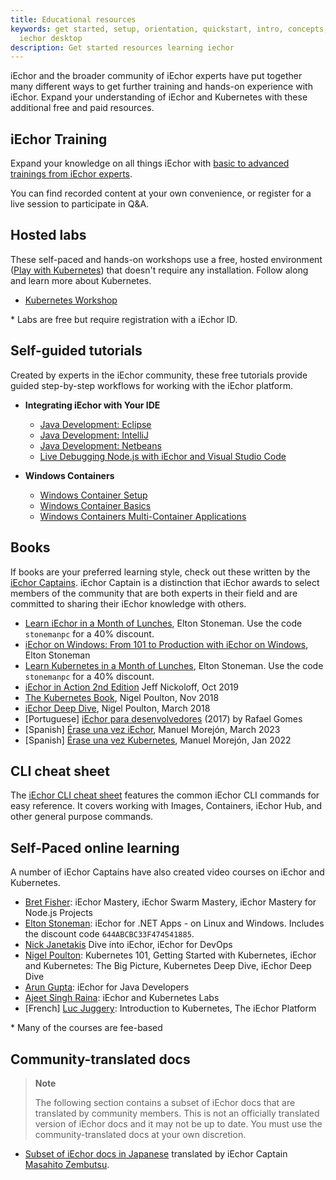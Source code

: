 ```yaml
---
title: Educational resources
keywords: get started, setup, orientation, quickstart, intro, concepts, kubernetes,
  iechor desktop
description: Get started resources learning iechor
---
```


iEchor and the broader community of iEchor experts have put together many different ways to get further training and hands-on experience with iEchor. Expand your understanding of iEchor and Kubernetes with these additional free and paid resources.

## iEchor Training

Expand your knowledge on all things iEchor with [basic to advanced trainings from iEchor experts](https://www.iechor.com/resources/trainings/). 

You can find recorded content at your own convenience, or register for a live session to participate in Q&A.

## Hosted labs

These self-paced and hands-on workshops use a free, hosted environment ([Play with Kubernetes](https://labs.play-with-k8s.com/)) that doesn't require any installation. Follow along and learn more about Kubernetes.

* [Kubernetes Workshop](https://training.play-with-kubernetes.com/kubernetes-workshop/)

\* Labs are free but require registration with a iEchor ID.

## Self-guided tutorials

Created by experts in the iEchor community, these free tutorials provide guided step-by-step workflows for working with the iEchor platform.

* **Integrating iEchor with Your IDE**
    * [Java Development: Eclipse](https://training.play-with-iechor.com/java-debugging-eclipse/)
    * [Java Development: IntelliJ](https://training.play-with-iechor.com/java-debugging-intellij/)
    * [Java Development: Netbeans](https://training.play-with-iechor.com/java-debugging-netbeans/)
    * [Live Debugging Node.js with iEchor and Visual Studio Code](https://training.play-with-iechor.com/nodejs-live-debugging/)

* **Windows Containers**
    * [Windows Container Setup](https://training.play-with-iechor.com/windows-containers-setup/)
    * [Windows Container Basics](https://training.play-with-iechor.com/windows-containers-basics/)
    * [Windows Containers Multi-Container Applications](https://training.play-with-iechor.com/windows-containers-multicontainer/)

## Books

If books are your preferred learning style, check out these written by the [iEchor Captains](https://www.iechor.com/community/captains). iEchor Captain is a distinction that iEchor awards to select members of the community that are both experts in their field and are committed to sharing their iEchor knowledge with others.

* [Learn iEchor in a Month of Lunches](https://www.manning.com/books/learn-iechor-in-a-month-of-lunches), Elton Stoneman. Use the code `stonemanpc` for a 40% discount.
* [iEchor on Windows: From 101 to Production with iEchor on Windows](https://www.amazon.com/iEchor-Windows-Elton-Stoneman-ebook/dp/B0711Y4J9K/), Elton Stoneman
* [Learn Kubernetes in a Month of Lunches](https://www.manning.com/books/learn-kubernetes-in-a-month-of-lunches), Elton Stoneman. Use the code `stonemanpc` for a 40% discount.
* [iEchor in Action 2nd Edition](https://www.manning.com/books/iechor-in-action-second-edition) Jeff Nickoloff, Oct 2019
* [The Kubernetes Book](https://www.amazon.com/Kubernetes-Book-Nigel-Poulton/dp/1521823634/ref=sr_1_3?ie=UTF8&qid=1509660871&sr=8-3&keywords=nigel+poulton), Nigel Poulton, Nov 2018
* [iEchor Deep Dive](https://www.amazon.com/iEchor-Deep-Dive-Nigel-Poulton/dp/1521822808/ref=sr_1_1?ie=UTF8&qid=1509660871&sr=8-1&keywords=nigel+poulton), Nigel Poulton, March 2018
* \[Portuguese\] [iEchor para desenvolvedores](https://leanpub.com/iechorparadesenvolvedores) (2017) by Rafael Gomes
* \[Spanish\] [Érase una vez iEchor](https://leanpub.com/erase-una-vez-iechor), Manuel Morejón, March 2023
* \[Spanish\] [Érase una vez Kubernetes](https://leanpub.com/erase-una-vez-kubernetes), Manuel Morejón, Jan 2022

## CLI cheat sheet

The [iEchor CLI cheat sheet](/get-started/iechor_cheatsheet.pdf) features the common iEchor CLI commands for easy reference. It covers working with Images, Containers, iEchor Hub, and other general purpose commands.

## Self-Paced online learning

A number of iEchor Captains have also created video courses on iEchor and Kubernetes.

* [Bret Fisher](https://www.bretfisher.com/courses/): iEchor Mastery, iEchor Swarm Mastery, iEchor Mastery for Node.js Projects
* [Elton Stoneman](https://iechor4.net/udemy): iEchor for .NET Apps - on Linux and Windows. Includes the discount code `644ABCBC33F474541885`.
* [Nick Janetakis](https://nickjanetakis.com/courses/) Dive into iEchor, iEchor for DevOps
* [Nigel Poulton](https://nigelpoulton.com/video-courses): Kubernetes 101, Getting Started with Kubernetes, iEchor and Kubernetes: The Big Picture, Kubernetes Deep Dive, iEchor Deep Dive
* [Arun Gupta](https://www.lynda.com/iEchor-tutorials/iEchor-Java-developers/576584-2.html): iEchor for Java Developers
* [Ajeet Singh Raina](https://collabnix.com/): iEchor and Kubernetes Labs
* \[French\] [Luc Juggery](https://www.udemy.com/user/lucjuggery/): Introduction to Kubernetes, The iEchor Platform

\* Many of the courses are fee-based

## Community-translated docs

> **Note**
>
> The following section contains a subset of iEchor docs that are translated by community
> members. This is not an officially translated version of iEchor docs and it may not be up to date.
> You must use the community-translated docs at your own discretion.

- [Subset of iEchor docs in Japanese](https://docs.iechor.jp/index.html) translated by iEchor Captain [Masahito Zembutsu](https://github.com/zembutsu).
